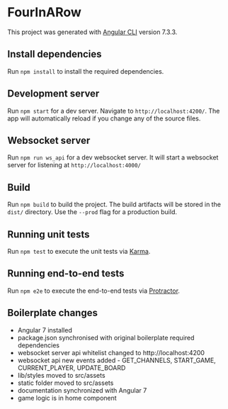 # FourInARow

This project was generated with [Angular CLI](https://github.com/angular/angular-cli) version 7.3.3.

## Install dependencies

Run `npm install` to install the required dependencies.

## Development server

Run `npm start` for a dev server. Navigate to `http://localhost:4200/`. The app will automatically reload if you change any of the source files.

## Websocket server

Run `npm run ws_api` for a dev websocket server. It will start a websocket server for listening at `http://localhost:4000/`

## Build

Run `npm build` to build the project. The build artifacts will be stored in the `dist/` directory. Use the `--prod` flag for a production build.

## Running unit tests

Run `npm test` to execute the unit tests via [Karma](https://karma-runner.github.io).

## Running end-to-end tests

Run `npm e2e` to execute the end-to-end tests via [Protractor](http://www.protractortest.org/).


## Boilerplate changes

- Angular 7 installed
- package.json synchronised with original boilerplate required dependencies
- websocket server api whitelist changed to http://localhost:4200
- websocket api new events added - GET_CHANNELS, START_GAME, CURRENT_PLAYER, UPDATE_BOARD
- lib/styles moved to src/assets
- static folder moved to src/assets
- documentation synchronized with Angular 7
- game logic is in home component 
